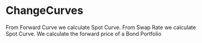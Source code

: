 # ChangeCurves
From Forward Curve we calculate Spot Curve. From Swap Rate we calculate Spot Curve. We calculate the forward price of a Bond Portfolio
